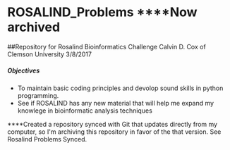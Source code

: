 # ROSALIND_Problems ****Now archived
##Repository for Rosalind Bioinformatics Challenge 
Calvin D. Cox of Clemson University
3/8/2017 

##### Objectives
- To maintain basic coding principles and devolop sound skills in python programming.
- See if ROSALIND has any new material that will help me expand my knowlege in bioinformatic analysis techniques

****Created a repository synced with Git that updates directly from my computer, so I'm archiving this repository in favor of the that version. See Rosalind Problems Synced.



